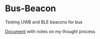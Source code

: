 # Bus-Beacon
Testing UWB and BLE beacons for bus

[Document](https://docs.google.com/document/d/18odXNG8rUSViAxKNzYWM_UBjC5C-UexNyIffg7uh90o/edit?usp=sharing) with notes on my thought process
